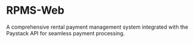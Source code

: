 # RPMS-Web
A comprehensive rental payment management system integrated with the Paystack API for seamless payment processing.
